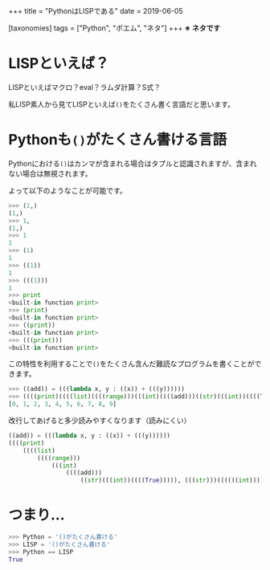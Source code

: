 +++
title = "PythonはLISPである"
date = 2019-06-05

[taxonomies]
tags = ["Python", "ポエム", "ネタ"]
+++
**※ ネタです**

# LISPといえば？
LISPといえばマクロ？eval？ラムダ計算？S式？

私LISP素人から見てLISPといえば`()`をたくさん書く言語だと思います。

<!-- more -->

# Pythonも`()`がたくさん書ける言語
Pythonにおける`()`はカンマが含まれる場合はタプルと認識されますが、含まれない場合は無視されます。

よって以下のようなことが可能です。

```python
>>> (1,)
(1,)
>>> 1,
(1,)
>>> 1
1
>>> (1)
1
>>> ((1))
1
>>> (((1)))
1
>>> print
<built-in function print>
>>> (print)
<built-in function print>
>>> ((print))
<built-in function print>
>>> (((print)))
<built-in function print>
```

この特性を利用することで`()`をたくさん含んだ難読なプログラムを書くことができます。

```python
>>> ((add)) = (((lambda x, y : ((x)) + (((y))))))
>>> ((((print)((((list)((((range)))(((int)((((add)))((str)(((int))((((True))))), (((str)))((((((int)))))(False)))))))))))))
[0, 1, 2, 3, 4, 5, 6, 7, 8, 9]
```

改行してあげると多少読みやすくなります（読みにくい）

```python
((add)) = (((lambda x, y : ((x)) + (((y))))))
((((print)
    ((((list)
        ((((range)))
            (((int)
                ((((add)))
                    ((str)(((int))((((True))))), (((str)))((((((int)))))(False)))))))))))))
```

# つまり...

```python
>>> Python = '()がたくさん書ける'
>>> LISP = '()がたくさん書ける'
>>> Python == LISP
True
```
